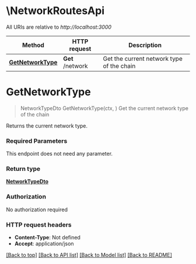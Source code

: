 # \NetworkRoutesApi

All URIs are relative to *http://localhost:3000*

Method | HTTP request | Description
------------- | ------------- | -------------
[**GetNetworkType**](NetworkRoutesApi.md#GetNetworkType) | **Get** /network | Get the current network type of the chain


# **GetNetworkType**
> NetworkTypeDto GetNetworkType(ctx, )
Get the current network type of the chain

Returns the current network type.

### Required Parameters
This endpoint does not need any parameter.

### Return type

[**NetworkTypeDto**](NetworkTypeDto.md)

### Authorization

No authorization required

### HTTP request headers

 - **Content-Type**: Not defined
 - **Accept**: application/json

[[Back to top]](#) [[Back to API list]](../README.md#documentation-for-api-endpoints) [[Back to Model list]](../README.md#documentation-for-models) [[Back to README]](../README.md)


